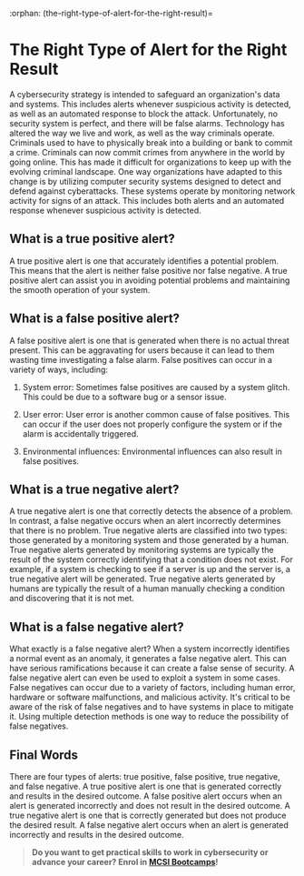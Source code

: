 :orphan:
(the-right-type-of-alert-for-the-right-result)=
# The Right Type of Alert for the Right Result
 

A cybersecurity strategy is intended to safeguard an organization's data and systems. This includes alerts whenever suspicious activity is detected, as well as an automated response to block the attack. Unfortunately, no security system is perfect, and there will be false alarms. Technology has altered the way we live and work, as well as the way criminals operate. Criminals used to have to physically break into a building or bank to commit a crime. Criminals can now commit crimes from anywhere in the world by going online. This has made it difficult for organizations to keep up with the evolving criminal landscape. One way organizations have adapted to this change is by utilizing computer security systems designed to detect and defend against cyberattacks. These systems operate by monitoring network activity for signs of an attack. This includes both alerts and an automated response whenever suspicious activity is detected.

## What is a true positive alert?

A true positive alert is one that accurately identifies a potential problem. This means that the alert is neither false positive nor false negative. A true positive alert can assist you in avoiding potential problems and maintaining the smooth operation of your system.

## What is a false positive alert?

A false positive alert is one that is generated when there is no actual threat present. This can be aggravating for users because it can lead to them wasting time investigating a false alarm. False positives can occur in a variety of ways, including:

1.	System error: Sometimes false positives are caused by a system glitch. This could be due to a software bug or a sensor issue. 

2.	User error: User error is another common cause of false positives. This can occur if the user does not properly configure the system or if the alarm is accidentally triggered. 

3.	Environmental influences: Environmental influences can also result in false positives.

## What is a true negative alert?

A true negative alert is one that correctly detects the absence of a problem. In contrast, a false negative occurs when an alert incorrectly determines that there is no problem. True negative alerts are classified into two types: those generated by a monitoring system and those generated by a human. True negative alerts generated by monitoring systems are typically the result of the system correctly identifying that a condition does not exist. For example, if a system is checking to see if a server is up and the server is, a true negative alert will be generated. True negative alerts generated by humans are typically the result of a human manually checking a condition and discovering that it is not met.

## What is a false negative alert?

What exactly is a false negative alert? When a system incorrectly identifies a normal event as an anomaly, it generates a false negative alert. This can have serious ramifications because it can create a false sense of security. A false negative alert can even be used to exploit a system in some cases. False negatives can occur due to a variety of factors, including human error, hardware or software malfunctions, and malicious activity. It's critical to be aware of the risk of false negatives and to have systems in place to mitigate it. Using multiple detection methods is one way to reduce the possibility of false negatives.

## Final Words

There are four types of alerts: true positive, false positive, true negative, and false negative. A true positive alert is one that is generated correctly and results in the desired outcome. A false positive alert occurs when an alert is generated incorrectly and does not result in the desired outcome. A true negative alert is one that is correctly generated but does not produce the desired result. A false negative alert occurs when an alert is generated incorrectly and results in the desired outcome.

> **Do you want to get practical skills to work in cybersecurity or advance your career? Enrol in [MCSI Bootcamps](https://www.mosse-institute.com/bootcamps.html)!**